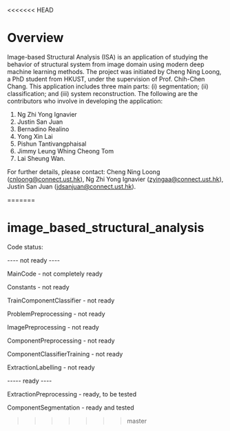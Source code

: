 <<<<<<< HEAD
# Overview

Image-based Structural Analysis (ISA) is an application of studying the behavior of structural system from image domain using modern deep machine learning methods. The project was initiated by Cheng Ning Loong, a PhD student from HKUST, under the supervision of Prof. Chih-Chen Chang. This application includes three main parts: (i) segmentation; (ii) classification; and (iii) system reconstruction. The following are the contributors who involve in developing the application:
1. Ng Zhi Yong Ignavier
2. Justin San Juan
3. Bernadino Realino
4. Yong Xin Lai
5. Pishun Tantivangphaisal
6. Jimmy Leung Whing Cheong Tom
7. Lai Sheung Wan.

For further details, please contact: Cheng Ning Loong (cnloong@connect.ust.hk), Ng Zhi Yong Ignavier (zyingaa@connect.ust.hk), Justin San Juan (jdsanjuan@connect.ust.hk).


=======
# image_based_structural_analysis

 Code status:
 
 ---- not ready ----
 
 MainCode - not completely ready
 
 Constants - not ready
 
 TrainComponentClassifier - not ready
 
 ProblemPreprocessing - not ready
 
 ImagePreprocessing - not ready
 
 ComponentPreprocessing - not ready
 
 ComponentClassifierTraining - not ready
 
 
 
 ExtractionLabelling - not ready
 
 
 
 ----- ready ----
 
 ExtractionPreprocessing - ready, to be tested
 
 ComponentSegmentation - ready and tested
>>>>>>> master
